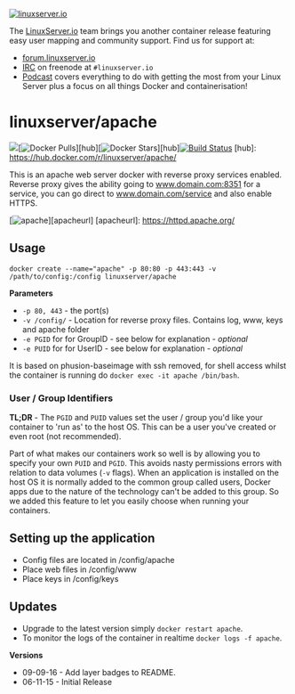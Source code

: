 [linuxserverurl]: https://linuxserver.io
[forumurl]: https://forum.linuxserver.io
[ircurl]: https://www.linuxserver.io/index.php/irc/
[podcasturl]: https://www.linuxserver.io/index.php/category/podcast/

[![linuxserver.io](https://www.linuxserver.io/wp-content/uploads/2015/06/linuxserver_medium.png)][linuxserverurl]

The [LinuxServer.io][linuxserverurl] team brings you another container release featuring easy user mapping and community support. Find us for support at:
* [forum.linuxserver.io][forumurl]
* [IRC][ircurl] on freenode at `#linuxserver.io`
* [Podcast][podcasturl] covers everything to do with getting the most from your Linux Server plus a focus on all things Docker and containerisation!

# linuxserver/apache
[![](https://images.microbadger.com/badges/image/linuxserver/apache.svg)](http://microbadger.com/images/linuxserver/apache "Get your own image badge on microbadger.com")[![Docker Pulls](https://img.shields.io/docker/pulls/linuxserver/apache.svg)][hub][![Docker Stars](https://img.shields.io/docker/stars/linuxserver/apache.svg)][hub][![Build Status](http://jenkins.linuxserver.io:8080/buildStatus/icon?job=Dockers/LinuxServer.io/linuxserver-nzbapache)](http://jenkins.linuxserver.io:8080/job/Dockers/job/LinuxServer.io/job/linuxserver-nzbapache/)
[hub]: https://hub.docker.com/r/linuxserver/apache/

This is an apache web server docker with reverse proxy services enabled.  Reverse proxy gives the ability going to www.domain.com:8351 for a service, you can go direct to www.domain.com/service and also enable HTTPS.

[![apache](http://www.softaculous.com/website/images/ampps/apache.png)][apacheurl]
[apacheurl]: https://httpd.apache.org/

## Usage

```
docker create --name="apache" -p 80:80 -p 443:443 -v /path/to/config:/config linuxserver/apache
```

**Parameters**

* `-p 80, 443` - the port(s)
* `-v /config/` - Location for reverse proxy files. Contains log, www, keys and apache folder
* `-e PGID` for for GroupID - see below for explanation - *optional*
* `-e PUID` for for UserID - see below for explanation - *optional*

It is based on phusion-baseimage with ssh removed, for shell access whilst the container is running do `docker exec -it apache /bin/bash`.

### User / Group Identifiers

**TL;DR** - The `PGID` and `PUID` values set the user / group you'd like your container to 'run as' to the host OS. This can be a user you've created or even root (not recommended).

Part of what makes our containers work so well is by allowing you to specify your own `PUID` and `PGID`. This avoids nasty permissions errors with relation to data volumes (`-v` flags). When an application is installed on the host OS it is normally added to the common group called users, Docker apps due to the nature of the technology can't be added to this group. So we added this feature to let you easily choose when running your containers.

## Setting up the application 

* Config files are located in /config/apache
* Place web files in /config/www
* Place keys in /config/keys

## Updates

* Upgrade to the latest version simply `docker restart apache`.
* To monitor the logs of the container in realtime `docker logs -f apache`.


**Versions**

* 09-09-16 - Add layer badges to README.
* 06-11-15 - Initial Release

